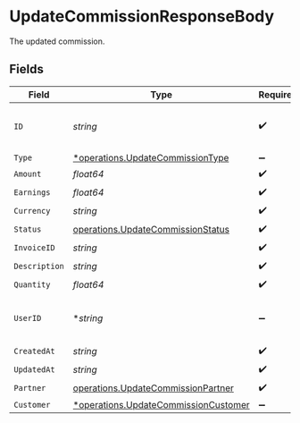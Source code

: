# UpdateCommissionResponseBody

The updated commission.


## Fields

| Field                                                                                       | Type                                                                                        | Required                                                                                    | Description                                                                                 | Example                                                                                     |
| ------------------------------------------------------------------------------------------- | ------------------------------------------------------------------------------------------- | ------------------------------------------------------------------------------------------- | ------------------------------------------------------------------------------------------- | ------------------------------------------------------------------------------------------- |
| `ID`                                                                                        | *string*                                                                                    | :heavy_check_mark:                                                                          | The commission's unique ID on Dub.                                                          | cm_1JVR7XRCSR0EDBAF39FZ4PMYE                                                                |
| `Type`                                                                                      | [*operations.UpdateCommissionType](../../models/operations/updatecommissiontype.md)         | :heavy_minus_sign:                                                                          | N/A                                                                                         |                                                                                             |
| `Amount`                                                                                    | *float64*                                                                                   | :heavy_check_mark:                                                                          | N/A                                                                                         |                                                                                             |
| `Earnings`                                                                                  | *float64*                                                                                   | :heavy_check_mark:                                                                          | N/A                                                                                         |                                                                                             |
| `Currency`                                                                                  | *string*                                                                                    | :heavy_check_mark:                                                                          | N/A                                                                                         |                                                                                             |
| `Status`                                                                                    | [operations.UpdateCommissionStatus](../../models/operations/updatecommissionstatus.md)      | :heavy_check_mark:                                                                          | N/A                                                                                         |                                                                                             |
| `InvoiceID`                                                                                 | *string*                                                                                    | :heavy_check_mark:                                                                          | N/A                                                                                         |                                                                                             |
| `Description`                                                                               | *string*                                                                                    | :heavy_check_mark:                                                                          | N/A                                                                                         |                                                                                             |
| `Quantity`                                                                                  | *float64*                                                                                   | :heavy_check_mark:                                                                          | N/A                                                                                         |                                                                                             |
| `UserID`                                                                                    | **string*                                                                                   | :heavy_minus_sign:                                                                          | The user who created the manual commission.                                                 |                                                                                             |
| `CreatedAt`                                                                                 | *string*                                                                                    | :heavy_check_mark:                                                                          | N/A                                                                                         |                                                                                             |
| `UpdatedAt`                                                                                 | *string*                                                                                    | :heavy_check_mark:                                                                          | N/A                                                                                         |                                                                                             |
| `Partner`                                                                                   | [operations.UpdateCommissionPartner](../../models/operations/updatecommissionpartner.md)    | :heavy_check_mark:                                                                          | N/A                                                                                         |                                                                                             |
| `Customer`                                                                                  | [*operations.UpdateCommissionCustomer](../../models/operations/updatecommissioncustomer.md) | :heavy_minus_sign:                                                                          | N/A                                                                                         |                                                                                             |